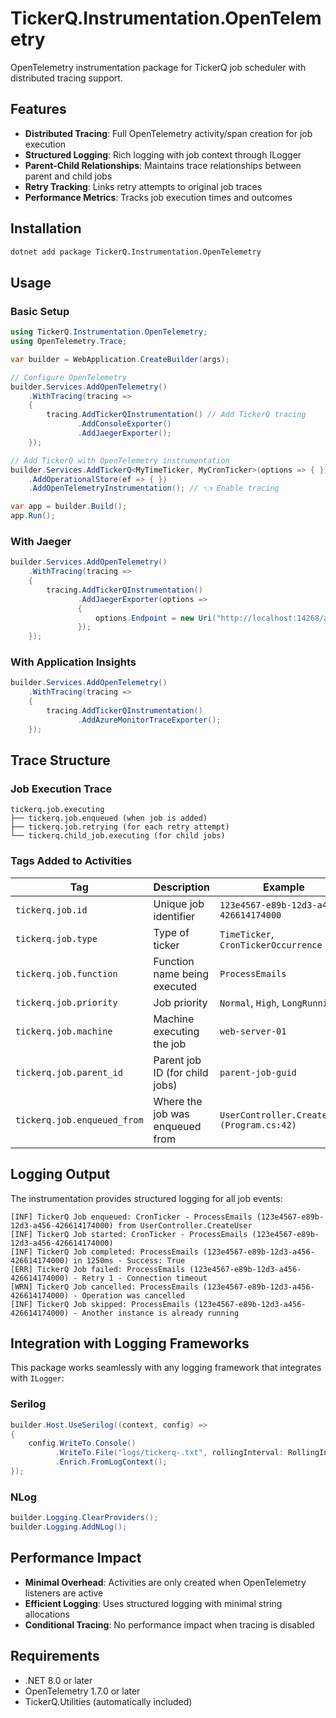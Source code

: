 # TickerQ.Instrumentation.OpenTelemetry

OpenTelemetry instrumentation package for TickerQ job scheduler with distributed tracing support.

## Features

- **Distributed Tracing**: Full OpenTelemetry activity/span creation for job execution
- **Structured Logging**: Rich logging with job context through ILogger
- **Parent-Child Relationships**: Maintains trace relationships between parent and child jobs
- **Retry Tracking**: Links retry attempts to original job traces
- **Performance Metrics**: Tracks job execution times and outcomes

## Installation

```bash
dotnet add package TickerQ.Instrumentation.OpenTelemetry
```

## Usage

### Basic Setup

```csharp
using TickerQ.Instrumentation.OpenTelemetry;
using OpenTelemetry.Trace;

var builder = WebApplication.CreateBuilder(args);

// Configure OpenTelemetry
builder.Services.AddOpenTelemetry()
    .WithTracing(tracing =>
    {
        tracing.AddTickerQInstrumentation() // Add TickerQ tracing
               .AddConsoleExporter()
               .AddJaegerExporter();
    });

// Add TickerQ with OpenTelemetry instrumentation
builder.Services.AddTickerQ<MyTimeTicker, MyCronTicker>(options => { })
    .AddOperationalStore(ef => { })
    .AddOpenTelemetryInstrumentation(); // 👈 Enable tracing

var app = builder.Build();
app.Run();
```

### With Jaeger

```csharp
builder.Services.AddOpenTelemetry()
    .WithTracing(tracing =>
    {
        tracing.AddTickerQInstrumentation()
               .AddJaegerExporter(options =>
               {
                   options.Endpoint = new Uri("http://localhost:14268/api/traces");
               });
    });
```

### With Application Insights

```csharp
builder.Services.AddOpenTelemetry()
    .WithTracing(tracing =>
    {
        tracing.AddTickerQInstrumentation()
               .AddAzureMonitorTraceExporter();
    });
```

## Trace Structure

### Job Execution Trace
```
tickerq.job.executing
├── tickerq.job.enqueued (when job is added)
├── tickerq.job.retrying (for each retry attempt)
└── tickerq.child_job.executing (for child jobs)
```

### Tags Added to Activities

| Tag | Description | Example |
|-----|-------------|---------|
| `tickerq.job.id` | Unique job identifier | `123e4567-e89b-12d3-a456-426614174000` |
| `tickerq.job.type` | Type of ticker | `TimeTicker`, `CronTickerOccurrence` |
| `tickerq.job.function` | Function name being executed | `ProcessEmails` |
| `tickerq.job.priority` | Job priority | `Normal`, `High`, `LongRunning` |
| `tickerq.job.machine` | Machine executing the job | `web-server-01` |
| `tickerq.job.parent_id` | Parent job ID (for child jobs) | `parent-job-guid` |
| `tickerq.job.enqueued_from` | Where the job was enqueued from | `UserController.CreateUser (Program.cs:42)` |

## Logging Output

The instrumentation provides structured logging for all job events:

```
[INF] TickerQ Job enqueued: CronTicker - ProcessEmails (123e4567-e89b-12d3-a456-426614174000) from UserController.CreateUser
[INF] TickerQ Job started: CronTicker - ProcessEmails (123e4567-e89b-12d3-a456-426614174000)
[INF] TickerQ Job completed: ProcessEmails (123e4567-e89b-12d3-a456-426614174000) in 1250ms - Success: True
[ERR] TickerQ Job failed: ProcessEmails (123e4567-e89b-12d3-a456-426614174000) - Retry 1 - Connection timeout
[WRN] TickerQ Job cancelled: ProcessEmails (123e4567-e89b-12d3-a456-426614174000) - Operation was cancelled
[INF] TickerQ Job skipped: ProcessEmails (123e4567-e89b-12d3-a456-426614174000) - Another instance is already running
```

## Integration with Logging Frameworks

This package works seamlessly with any logging framework that integrates with `ILogger`:

### Serilog
```csharp
builder.Host.UseSerilog((context, config) =>
{
    config.WriteTo.Console()
          .WriteTo.File("logs/tickerq-.txt", rollingInterval: RollingInterval.Day)
          .Enrich.FromLogContext();
});
```

### NLog
```csharp
builder.Logging.ClearProviders();
builder.Logging.AddNLog();
```

## Performance Impact

- **Minimal Overhead**: Activities are only created when OpenTelemetry listeners are active
- **Efficient Logging**: Uses structured logging with minimal string allocations
- **Conditional Tracing**: No performance impact when tracing is disabled

## Requirements

- .NET 8.0 or later
- OpenTelemetry 1.7.0 or later
- TickerQ.Utilities (automatically included)
